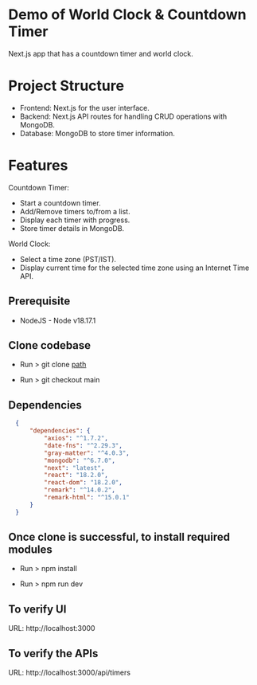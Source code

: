 # Demo of World Clock & Countdown Timer
Next.js app that has a countdown timer and world clock.

# Project Structure
- Frontend: Next.js for the user interface.
- Backend: Next.js API routes for handling CRUD operations with MongoDB.
- Database: MongoDB to store timer information.

# Features
Countdown Timer:

- Start a countdown timer.
- Add/Remove timers to/from a list.
- Display each timer with progress.
- Store timer details in MongoDB.

World Clock:

- Select a time zone (PST/IST).
- Display current time for the selected time zone using an Internet Time API.

## Prerequisite

   - NodeJS - Node v18.17.1

 ## Clone codebase
  
   - Run > git clone  [path](https://github.com/phptarun/timer-worldclock-app)

   - Run > git checkout main

  

 ## Dependencies
  ```JSON
    {  
        "dependencies": {
            "axios": "^1.7.2",
            "date-fns": "^2.29.3",
            "gray-matter": "^4.0.3",
            "mongodb": "^6.7.0",
            "next": "latest",
            "react": "18.2.0",
            "react-dom": "18.2.0",
            "remark": "^14.0.2",
            "remark-html": "^15.0.1"
        }
    }
  ```
 
 ## Once clone is successful, to install required modules

   - Run > npm install 

   - Run > npm run dev

## To verify UI

   URL: http://localhost:3000

## To verify the APIs 

   URL: http://localhost:3000/api/timers

 

